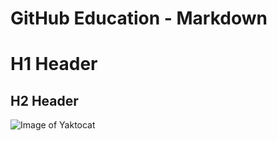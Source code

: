 # GitHub Education - Markdown 
# H1 Header
## H2 Header

![Image of Yaktocat](https://octodex.github.com/images/yaktocat.png)
